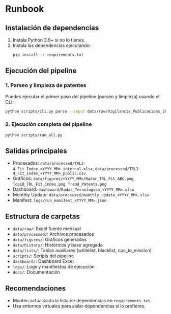 # Runbook

## Instalación de dependencias

1. Instala Python 3.9+ si no lo tienes.
2. Instala las dependencias ejecutando:
   ```bash
   pip install -r requirements.txt
   ```

## Ejecución del pipeline

### 1. Parseo y limpieza de patentes

Puedes ejecutar el primer paso del pipeline (parseo y limpieza) usando el CLI:

```bash
python scripts/cli.py parse --input data/raw/Vigilancia_Publicacions_2025_10.xlsx --output data/processed/Families_Clean_2025_10.xlsx --config config.yaml
```

### 2. Ejecución completa del pipeline

```bash
python scripts/run_all.py
```

## Salidas principales

- Procesados: `data/processed/TRL2-4_Fit_Index_<YYYY_MM>_internal.xlsx`, `data/processed/TRL2-4_Fit_Index_<YYYY_MM>_public.csv`
- Gráficos: `data/figures/<YYYY_MM>/Radar_TRL_Fit_ABC.png`, `Top10_TRL_Fit_Index.png`, `Trend_Patents.png`
- Dashboard: `dashboard/Radar_Tecnologico_<YYYY_MM>.xlsx`
- Monthly Update: `data/processed/monthly_update_<YYYY_MM>.xlsx`
- Manifest: `logs/run_manifest_<YYYY_MM>.json`

## Estructura de carpetas

- `data/raw/`: Excel fuente mensual
- `data/processed/`: Archivos procesados
- `data/figures/`: Gráficos generados
- `data/history/`: Históricos y base agregada
- `data/lists/`: Tablas auxiliares (whitelist, blacklist, cpc_to_mission)
- `scripts/`: Scripts del pipeline
- `dashboard/`: Dashboard Excel
- `logs/`: Logs y manifiestos de ejecución
- `docs/`: Documentación

## Recomendaciones

- Mantén actualizada la lista de dependencias en `requirements.txt`.
- Usa entornos virtuales para aislar dependencias si lo prefieres.
